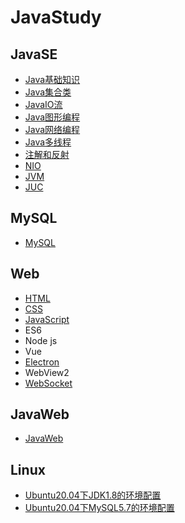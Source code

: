 # JavaStudy
## JavaSE

- [Java基础知识](/JavaSE/JAVA_基础知识/Java基础知识.md)
- [Java集合类](/JavaSE/JAVA_集合类/集合类.md)
- [JavaIO流](/JavaSE/JAVA_IO流/IO流.md)
- [Java图形编程](/JavaSE/JAVA_GUI/GUI.md)
- [Java网络编程](/JavaSE/JAVA_网络编程/Java网络编程.md)
- [Java多线程](/JavaSE/JAVA_多线程/Java多线程.md)
- [注解和反射](/JavaSE/JAVA_注解和反射/注解和反射.md)
- [NIO](/JavaSE/JAVA_NIO/NIO.md)
- [JVM](/JavaSE/JAVA_JVM/JVM.md)
- [JUC](/JavaSE/JAVA_JUC/JUC.md)

## MySQL

- [MySQL](/MySQL/mysql.md)

## Web

- [HTML](/Web/HTML/HTML.md)
- [CSS](/Web/CSS/CSS.md)
- [JavaScript](/Web/JavaScript/JS.md)
- ES6
- Node js
- Vue
- [Electron](/Web/Electron/Electron.md)
- WebView2
- [WebSocket](/Web/WebSocket/WebSocket.md)

## JavaWeb

- [JavaWeb](/JavaWeb/JavaWeb.md)

## Linux

- [Ubuntu20.04下JDK1.8的环境配置](/Linux/Ubuntu下jdk1.8的环境配置.md)
- [Ubuntu20.04下MySQL5.7的环境配置](/Linux/Ubuntu下MySQL5.7的环境配置.md)
